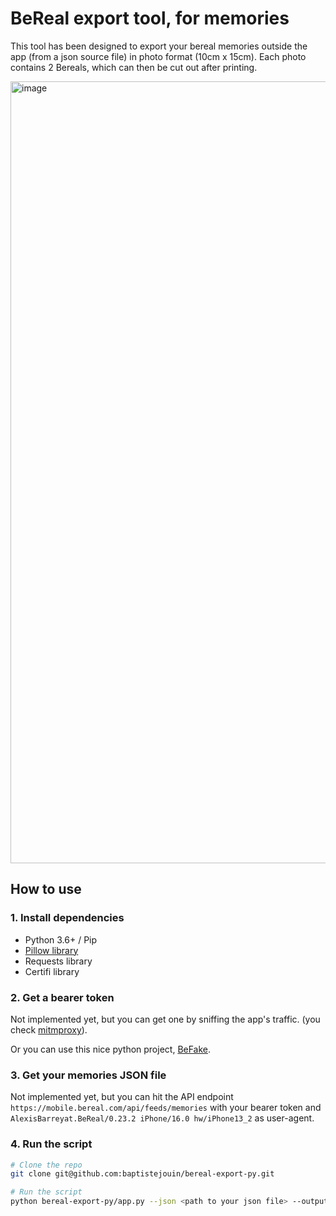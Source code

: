 # BeReal export tool, for memories

This tool has been designed to export your bereal memories outside the app (from a json source file) in photo format (10cm x 15cm). Each photo contains 2 Bereals, which can then be cut out after printing.

<img width="1251" alt="image" src="https://github.com/baptistejouin/bereal-export-py/assets/92529084/61818e27-580a-49b5-b823-7cbf13527845">

## How to use

### 1. Install dependencies

- Python 3.6+ / Pip
- [Pillow library](https://pillow.readthedocs.io/en/latest/installation.html) 
- Requests library
- Certifi library

### 2. Get a bearer token

Not implemented yet, but you can get one by sniffing the app's traffic. (you check [mitmproxy](https://mitmproxy.org/)).

Or you can use this nice python project, [BeFake](https://github.com/notmarek/BeFake/).

### 3. Get your memories JSON file

Not implemented yet, but you can hit the API endpoint `https://mobile.bereal.com/api/feeds/memories` with your bearer token and `AlexisBarreyat.BeReal/0.23.2 iPhone/16.0 hw/iPhone13_2` as user-agent.

### 4. Run the script

```bash
# Clone the repo
git clone git@github.com:baptistejouin/bereal-export-py.git

# Run the script
python bereal-export-py/app.py --json <path to your json file> --output <path to your output folder>
```
